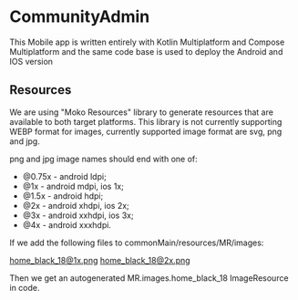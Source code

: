 # CommunityAdmin

This Mobile app is written entirely with Kotlin Multiplatform and Compose Multiplatform and the same code base is used to deploy the Android and IOS version

## Resources

We are using "Moko Resources" library to generate resources that are available to both target platforms. This library is not currently supporting WEBP format for images, currently supported image format are svg, png and jpg.

png and jpg image names should end with one of:

- @0.75x - android ldpi;
- @1x - android mdpi, ios 1x; 
- @1.5x - android hdpi;
- @2x - android xhdpi, ios 2x;
- @3x - android xxhdpi, ios 3x;
- @4x - android xxxhdpi.

If we add the following files to commonMain/resources/MR/images:

home_black_18@1x.png
home_black_18@2x.png

Then we get an autogenerated MR.images.home_black_18 ImageResource in code.